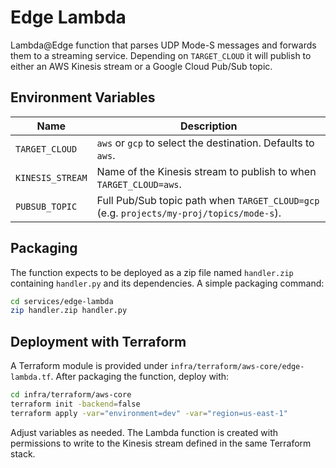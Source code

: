 # Edge Lambda

Lambda@Edge function that parses UDP Mode-S messages and forwards them to a
streaming service. Depending on `TARGET_CLOUD` it will publish to either an AWS
Kinesis stream or a Google Cloud Pub/Sub topic.

## Environment Variables

| Name | Description |
|------|-------------|
| `TARGET_CLOUD` | `aws` or `gcp` to select the destination. Defaults to `aws`. |
| `KINESIS_STREAM` | Name of the Kinesis stream to publish to when `TARGET_CLOUD=aws`. |
| `PUBSUB_TOPIC` | Full Pub/Sub topic path when `TARGET_CLOUD=gcp` (e.g. `projects/my-proj/topics/mode-s`). |

## Packaging

The function expects to be deployed as a zip file named `handler.zip` containing
`handler.py` and its dependencies. A simple packaging command:

```bash
cd services/edge-lambda
zip handler.zip handler.py
```

## Deployment with Terraform

A Terraform module is provided under `infra/terraform/aws-core/edge-lambda.tf`.
After packaging the function, deploy with:

```bash
cd infra/terraform/aws-core
terraform init -backend=false
terraform apply -var="environment=dev" -var="region=us-east-1"
```

Adjust variables as needed. The Lambda function is created with permissions to
write to the Kinesis stream defined in the same Terraform stack.

